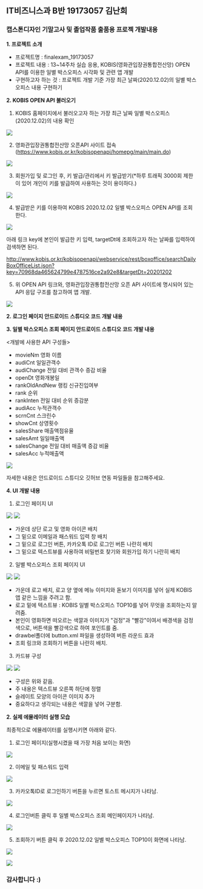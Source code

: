 ## IT비즈니스과 B반 19173057 김난희
### 캡스톤디자인 기말고사 및 졸업작품 출품용 프로젝 개발내용

<B>1. 프로젝트 소개</B>
- 프로젝트명 : finalexam_19173057
- 프로젝트 내용 : 13~14주차 실습 응용, KOBIS(영화관입장권통합전산망) OPEN API를 이용한 일별 박스오피스 시각화 및 관련 앱 개발
- 구현하고자 하는 것 : 프로젝트 개발 기준 가장 최근 날짜(2020.12.02)의 일별 박스오피스 내용 구현하기

<B>2. KOBIS OPEN API 불러오기</B>

1) KOBIS 홈페이지에서 불러오고자 하는 가장 최근 날짜 일별 박스오피스(2020.12.02)의 내용 확인

<img width="" height="" src="./PNG/10.PNG"></img>

2) 영화관입장권통합전산망 오픈API 사이트 접속(https://www.kobis.or.kr/kobisopenapi/homepg/main/main.do)

<img width="" height="" src="./PNG/8.PNG"></img>


3) 회원가입 및 로그인 후, 키 발급/관리에서 키 발급받기(*하루 트래픽 3000회 제한이 있어 개인이 키를 발급하여 사용하는 것이 용이하다.)

<img width="" height="" src="./PNG/7.PNG"></img>

4) 발급받은 키를 이용하여 KOBIS 2020.12.02 일별 박스오피스 OPEN API를 조회한다. 

<img width="" height="" src="./PNG/12.PNG"></img>

아래 링크 key에 본인이 발급한 키 입력, targetDt에 조회하고자 하는 날짜를 입력하여 검색하면 된다.

http://www.kobis.or.kr/kobisopenapi/webservice/rest/boxoffice/searchDailyBoxOfficeList.json?key=70968da465624799e4787516ce2a92e8&targetDt=20201202

5) 위 OPEN API 링크와, 영화관입장권통합전산망 오픈 API 사이트에 명시되어 있는 API 응답 구조를 참고하여 앱 개발.

<img width="" height="" src="./PNG/9.PNG"></img>

<B>2. 로그인 페이지 안드로이드 스튜디오 코드 개발 내용</B>

<B>3. 일별 박스오피스 조회 페이지 안드로이드 스튜디오 코드 개발 내용</B>

<개발에 사용한 API 구성들>
- movieNm 영화 이름
- audiCnt 일일관객수 
- audiChange 전일 대비 관객수 증감 비율
- openDt 영화개봉일
- rankOldAndNew 랭킹 신규진입여부
- rank 순위
- rankInten 전일 대비 순위 증감분
- audiAcc 누적관객수
- scrnCnt 스크린수
- showCnt 상영횟수
- salesShare 매출액점유율
- salesAmt 일일매출액
- salesChange 전일 대비 매출액 증감 비율
- salesAcc 누적매출액

<img width="" height="" src="./PNG/13.PNG"></img>

자세한 내용은 안드로이드 스튜디오 깃허브 연동 파일들을 참고해주세요. 

<B>4. UI 개발 내용</B>

1) 로그인 페이지 UI

<img width="" height="" src="./PNG/18.PNG"></img> <img width="" height="" src="./PNG/19.PNG"></img>

- 가운데 상단 로고 및 영화 아이콘 배치
- 그 밑으로 이메일과 패스워드 입력 창 배치
- 그 밑으로 로그인 버튼, 카카오톡 ID로 로그인 버튼 나란히 배치
- 그 밑으로 텍스트뷰를 사용하여 비밀번호 찾기와 회원가입 하기 나란히 배치

2) 일별 박스오피스 조회 페이지 UI

<img width="" height="" src="./PNG/1.PNG"></img> <img width="" height="" src="./PNG/2.PNG"></img>

- 가운데 로고 배치, 로고 양 옆에 메뉴 이미지와 돋보기 이미지를 넣어 실제 KOBIS 앱 같은 느낌을 주려고 함.
- 로고 밑에 텍스트뷰 : KOBIS 일별 박스오피스 TOP10를 넣어 무엇을 조회하는지 알려줌.
- 본인이 영화하면 떠오르는 색깔과 이미지가 "검정"과 "빨강"이여서 배경색을 검정색으로, 버튼색을 빨강색으로 하여 포인트를 줌.
- drawbel폴더에 button.xml 파일을 생성하여 버튼 라운드 효과
- 조회 링크와 조회하기 버튼을 나란히 배치.

3) 카드뷰 구성

<img width="" height="" src="./PNG/3.PNG"></img> <img width="" height="" src="./PNG/4.PNG"></img>

- 구성은 위와 같음.
- 주 내용은 텍스트뷰 오른쪽 하단에 정렬
- 슬레이트 모양의 아이콘 이미지 추가
- 중요하다고 생각되는 내용은 색깔을 넣어 구분함.

<B>2. 실제 에뮬레이터 실행 모습</B>

최종적으로 에뮬레이터를 실행시키면 아래와 같다.

1) 로그인 페이지(실행시켰을 때 가장 처음 보이는 화면)

<img width="" height="" src="./PNG/15.PNG"></img>

2) 이메일 및 패스워드 입력

<img width="" height="" src="./PNG/17.PNG"></img>

3) 카카오톡ID로 로그인하기 버튼을 누르면 토스트 메시지가 나타남.

<img width="" height="" src="./PNG/16.PNG"></img>

4) 로그인버튼 클릭 후 일별 박스오피스 조회 메인페이지가 나타남.

<img width="" height="" src="./PNG/5.PNG"></img>

5) 조회하기 버튼 클릭 후 2020.12.02 일별 박스오피스 TOP10이 화면에 나타남.

<img width="" height="" src="./PNG/6.PNG"></img>

<img width="" height="" src="./PNG/14.PNG"></img>

### 감사합니다 :)
